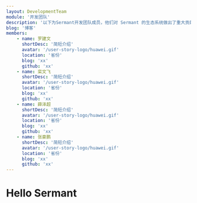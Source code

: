 ```yaml
---
layout: DevelopmentTeam
module: '开发团队'
description: '以下为Sermant开发团队成员，他们对 Sermant 的生态系统做出了重大贡献，并对项目及其用户的成功做出了长期的承诺。'
blog: '博客'
members: 
    - name: 罗建文
      shortDesc: '简短介绍'
      avatar: '/user-story-logo/huawei.gif'
      location: '省份'
      blog: 'xx'
      github: 'xx'
    - name: 栾文飞
      shortDesc: '简短介绍'
      avatar: '/user-story-logo/huawei.gif'
      location: '省份'
      blog: 'xx'
      github: 'xx'
    - name: 薛泽超
      shortDesc: '简短介绍'
      avatar: '/user-story-logo/huawei.gif'
      location: '省份'
      blog: 'xx'
      github: 'xx'
    - name: 张豪鹏
      shortDesc: '简短介绍'
      avatar: '/user-story-logo/huawei.gif'
      location: '省份'
      blog: 'xx'
      github: 'xx'
---
```

# Hello Sermant 